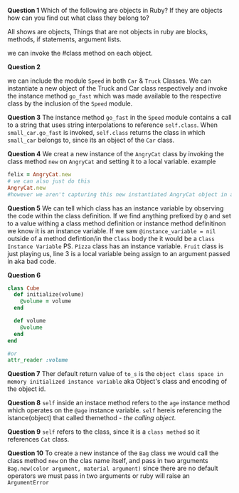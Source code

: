 **Question 1**
Which of the following are objects in Ruby?
If they are objects how can you find out what class they belong to?

All shows are objects,
Things that are not objects in ruby are blocks, methods, if statements, argument lists.

we can invoke the #class method on each object.

**Question 2**

we can include the module `Speed` in both `Car` & `Truck` Classes.
We can instantiate a new object of the Truck and Car class respectively and invoke the instance method `go_fast` which was made available to the respective class by the inclusion of the `Speed` module.

**Question 3**
The instance method `go_fast` in the `Speed` module contains a call to a string that uses string interpolations to reference `self.class`.  When `small_car.go_fast` is invoked, `self.class` returns the class in which `small_car` belongs to, since its an object of the `Car` class.

**Question 4**
We creat a new instance of the `AngryCat` class by invoking the class method `new` on `AngryCat` and setting it to a local variable.
example
```Ruby
felix = AngryCat.new
# we can also just do this
AngryCat.new
#however we aren't capturing this new instantiated AngryCat object in anything, so we won't be able to reference it.
```
**Question 5**
We can tell which class has an instance variable by observing the code within the class definition.
If we find anything prefixed by `@` and set to a value withing a class method definition or instance method definitinon we know it is an instance variable.
If we saw `@instance_variable = nil` outside of a method defintion/in the `Class` body the it would be a `Class Instance Variable`
PS. `Pizza` class has an instance variable.
`Fruit` class is just playing us, line 3 is a local variable being assign to an argument passed in aka bad code.

**Question 6**
```Ruby
class Cube
  def initialize(volume)
    @volume = volume
  end

  def volume
    @volume
  end
end

#or
attr_reader :volume
```

**Question 7**
Ther default return value of `to_s` is the `object class space in memory initialized instance variable`
aka Object's class and encoding of the object id.

**Question 8**
`self` inside an instace method refers to the `age` instance method which operates on the `@age` instance variable.
`self` hereis referencing the istance(object) that called themethod - *the calling object*.

**Question 9**
`self` refers to the class, since it is a `class method` so it references `Cat` class.

**Question 10**
To create a new instance of the `Bag` class we would call the class method `new` on the clas name itself, and pass in two arguments
`Bag.new(color argument, material argument)` since there are no default operators we must pass in two arguments or ruby will raise an `ArgumentError`
